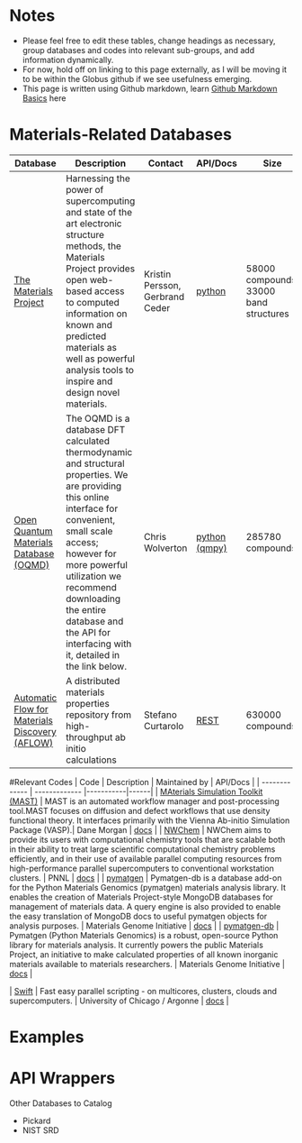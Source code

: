 # Notes
* Please feel free to edit these tables, change headings as necessary, group databases and codes into relevant sub-groups, and add information dynamically. 
* For now,  hold off on linking to this page externally, as I will be moving it to be within the Globus github if we see usefulness emerging. 
* This page is written using Github markdown, learn [Github Markdown Basics](https://help.github.com/articles/markdown-basics/) here

# Materials-Related Databases

| Database | Description | Contact | API/Docs | Size| 
| ------------- | ------------- |-----------|------|------| 
| [The Materials Project](https://www.materialsproject.org)  | Harnessing the power of supercomputing and state of the art electronic structure methods, the Materials Project provides open web-based access to computed information on known and predicted materials as well as powerful analysis tools to inspire and design novel materials. | Kristin Persson, Gerbrand Ceder | [python](https://www.materialsproject.org/docs/api)  | 58000 compounds, 33000 band structures|
| [Open Quantum Materials Database (OQMD)](http://oqmd.org)  | The OQMD is a database DFT calculated thermodynamic and structural properties. We are providing this online interface for convenient, small scale access; however for more powerful utilization we recommend downloading the entire database and the API for interfacing with it, detailed in the link below. | Chris Wolverton | [python (qmpy)](http://oqmd.org/static/docs/index.html)  | 285780 compounds|
| [Automatic Flow for Materials Discovery (AFLOW)](http://www.aflowlib.org) | A distributed materials properties repository from high-throughput ab initio calculations | Stefano Curtarolo     | [REST](http://aflowlib.duke.edu/aflowwiki/doku.php?id=documentation:start)  | 630000 compounds |

#Relevant Codes
| Code | Description | Maintained by | API/Docs | 
| ------------- | ------------- |-----------|------| 
| [MAterials Simulation Toolkit (MAST)](http://pythonhosted.org/MAST/index.html)  | MAST is an automated workflow manager and post-processing tool.MAST focuses on diffusion and defect workflows that use density functional theory. It interfaces primarily with the Vienna Ab-initio Simulation Package (VASP).| Dane Morgan | [docs](http://pythonhosted.org/MAST/index.html)  |
| [NWChem](http://www.nwchem-sw.org/index.php/Main_Page)  | NWChem aims to provide its users with computational chemistry tools that are scalable both in their ability to treat large scientific computational chemistry problems efficiently, and in their use of available parallel computing resources from high-performance parallel supercomputers to conventional workstation clusters. | PNNL | [docs](http://www.nwchem-sw.org/index.php/Release65:NWChem_Documentation)  |
| [pymatgen](https://pypi.python.org/pypi/pymatgen)  | Pymatgen-db is a database add-on for the Python Materials Genomics (pymatgen) materials analysis library. It enables the creation of Materials Project-style MongoDB databases for management of materials data. A query engine is also provided to enable the easy translation of MongoDB docs to useful pymatgen objects for analysis purposes. | Materials Genome Initiative | [docs](https://pypi.python.org/pypi/pymatgen)  |
| [pymatgen-db](https://github.com/materialsproject/pymatgen-db)  | Pymatgen (Python Materials Genomics) is a robust, open-source Python library for materials analysis. It currently powers the public Materials Project, an initiative to make calculated properties of all known inorganic materials available to materials researchers. | Materials Genome Initiative | [docs](https://github.com/materialsproject/pymatgen-db)  |


| [Swift](http://swift-lang.org/main/)  | Fast easy parallel scripting - on multicores, clusters, clouds and supercomputers. | University of Chicago / Argonne | [docs](http://swift-lang.org/docs/index.php)  |


# Examples

# API Wrappers



Other Databases to Catalog
* Pickard
* NIST SRD
